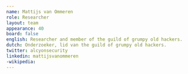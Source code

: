 ```yaml
---
name: Mattijs van Ommeren
role: Researcher
layout: team
appearance: 40
board: false
english: Researcher and member of the guild of grumpy old hackers.
dutch: Onderzoeker, lid van the guild of grumpy old hackers.
twitter: alcyonsecurity
linkedin: mattijsvanommeren
-wikipedia:
---
```

